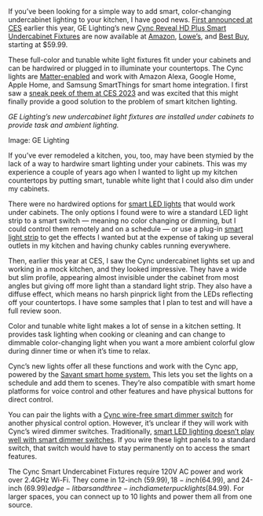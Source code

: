 If you’ve been looking for a simple way to add smart, color-changing undercabinet lighting to your kitchen, I have good news. [First announced at CES](/2024/1/8/24025908/ge-cync-rgb-kitchen-cabinet-lights) earlier this year, GE Lighting’s new [Cync Reveal HD Plus Smart Undercabinet Fixtures](https://www.gelighting.com/fixtures-and-accents/under-cabinet) are now available at [Amazon](https://www.amazon.com/Cync-Undercabinet-Fixture-Changing-Undercab/dp/B0D4ZMW79F/?tag=theverge02-20), [Lowe’s](https://lowes.sjv.io/c/482924/897039/12374?subId1=verge&u=https%3A%2F%2Fwww.lowes.com%2Fsearch%3FsearchTerm%3Dcync%2Bundercabinet%26refinement%3D4294965819), and [Best Buy](https://howl.me/cmye0OwByxX), starting at $59.99.

These full-color and tunable white light fixtures fit under your cabinets and can be hardwired or plugged in to illuminate your countertops. The Cync lights are [Matter-enabled](https://www.gelighting.com/inform/matter-smart-home-standard) and work with Amazon Alexa, Google Home, Apple Home, and Samsung SmartThings for smart home integration. I first saw a [sneak peek of them at CES 2023](/2023/1/12/23550985/smart-home-gadgets-ces-2023-ge-lg) and was excited that this might finally provide a good solution to the problem of smart kitchen lighting.

*GE Lighting’s new undercabinet light fixtures are installed under cabinets to provide task and ambient lighting.*

Image: GE Lighting

If you’ve ever remodeled a kitchen, you, too, may have been stymied by the lack of a way to hardwire smart lighting under your cabinets. This was my experience a couple of years ago when I wanted to light up my kitchen countertops by putting smart, tunable white light that I could also dim under my cabinets.

There were no hardwired options for [smart LED lights](/23156554/smart-bulbs-switch-lighting-guide-how-to) that would work under cabinets. The only options I found were to wire a standard LED light strip to a smart switch — meaning no color changing or dimming, but I could control them remotely and on a schedule — or use a plug-in [smart light strip](/23734277/govee-led-light-strip-m1-review-matter) to get the effects I wanted but at the expense of taking up several outlets in my kitchen and having chunky cables running everywhere.

Then, earlier this year at CES, I saw the Cync undercabinet lights set up and working in a mock kitchen, and they looked impressive. They have a wide but slim profile, appearing almost invisible under the cabinet from most angles but giving off more light than a standard light strip. They also have a diffuse effect, which means no harsh pinprick light from the LEDs reflecting off your countertops. I have some samples that I plan to test and will have a full review soon.

Color and tunable white light makes a lot of sense in a kitchen setting. It provides task lighting when cooking or cleaning and can change to dimmable color-changing light when you want a more ambient colorful glow during dinner time or when it’s time to relax.

Cync’s new lights offer all these functions and work with the Cync app, powered by the [Savant smart home system.](https://www.gelighting.com/cync-smart-home-app) This lets you set the lights on a schedule and add them to scenes. They’re also compatible with smart home platforms for voice control and other features and have physical buttons for direct control.

You can pair the lights with a [Cync wire-free smart dimmer switch](https://www.amazon.com/GE-Wire-Free-Bluetooth-Battery-Removable/dp/B082LJX44F?tag=theverge02-20) for another physical control option. However, it’s unclear if they will work with Cync’s wired dimmer switches. Traditionally, [smart LED lighting doesn’t play well with smart dimmer switches](/23156554/smart-bulbs-switch-lighting-guide-how-to). If you wire these light panels to a standard switch, that switch would have to stay permanently on to access the smart features.

The Cync Smart Undercabinet Fixtures require 120V AC power and work over 2.4GHz Wi-Fi. They come in 12-inch ($59.99), 18-inch ($64.99), and 24-inch ($69.99) edge-lit bars and three-inch diameter puck lights ($84.99). For larger spaces, you can connect up to 10 lights and power them all from one source.
